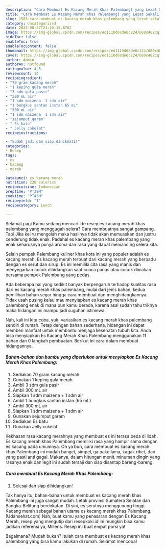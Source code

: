 ```yaml
---
description: "Cara Membuat Es Kacang Merah Khas Palembang{ yang Lezat Sekali,  Menu Buat lebaran"
title: "Cara Membuat Es Kacang Merah Khas Palembang{ yang Lezat Sekali,  Menu Buat lebaran"
slug: 1583-cara-membuat-es-kacang-merah-khas-palembang-yang-lezat-sekali-menu-buat-lebaran
category: Uncategorized
date: 2022-08-27T21:20:15.870Z
image: https://img-global.cpcdn.com/recipes/ed1110d68de6c224/680x482cq70/es-kacang-merah-khas-palembang-foto-resep-utama.jpg
hideToc: false
enableToc: true
enableTocContent: false
thumbnail: https://img-global.cpcdn.com/recipes/ed1110d68de6c224/680x482cq70/es-kacang-merah-khas-palembang-foto-resep-utama.jpg
cover: https://img-global.cpcdn.com/recipes/ed1110d68de6c224/680x482cq70/es-kacang-merah-khas-palembang-foto-resep-utama.jpg
author: Admin
authorAv: notfound
ratingvalue: 4.3
reviewcount: 14
recipeingredient:
- "70 gram kacang merah"
- "1 keping gula merah"
- "3 sdm gula pasir"
- "300 mL air"
- "1 sdm maizena  1 sdm air"
- "1 bungkus santan instan 65 mL"
- "300 mL air"
- "1 sdm maizena  1 sdm air"
- "sejumput garam"
- " Es batu"
- " Jelly cokelat"
recipeinstructions:

- "Sudah jadi dan siap dinikmati!"
categories:
- Resep
tags:
- es
- kacang
- merah

katakunci: es kacang merah 
nutrition: 228 calories
recipecuisine: Indonesian
preptime: "PT39M"
cooktime: "PT43M"
recipeyield: "1"
recipecategory: Lunch

---
```



Selamat pagi Kamu sedang mencari ide resep es kacang merah khas palembang yang menggugah selera? Cara membuatnya sangat gampang. Tapi Jika keliru mengolah maka hasilnya tidak akan memuaskan dan justru cenderung tidak enak. Padahal es kacang merah khas palembang yang enak seharusnya punya aroma dan rasa yang dapat memancing selera kita.


Selain pempek Palembang kuliner khas kota ini yang populer adalah es kacang merah. Es kacang merah terbuat dari kacang merah yang berpadu dengan es serut dan sirup. Es ini memiliki cita rasa yang manis dan menyegarkan cocok dihidangkan saat cuaca panas atau cocok dimakan bersama pempek Palembang yang pedas.

Ada beberapa hal yang sedikit banyak berpengaruh terhadap kualitas rasa dari es kacang merah khas palembang, mulai dari jenis bahan, kedua pemilihan bahan segar hingga cara membuat dan menghidangkannya. Tidak usah pusing kalau mau menyiapkan es kacang merah khas palembang enak di mana pun kamu berada, karena asal sudah tahu triknya maka hidangan ini mampu jadi suguhan istimewa.


Nah, kali ini kita coba, yuk, variasikan es kacang merah khas palembang sendiri di rumah. Tetap dengan bahan sederhana, hidangan ini dapat memberi manfaat untuk membantu menjaga kesehatan tubuh kita. Anda bisa menyiapkan Es Kacang Merah Khas Palembang menggunakan 11 bahan dan 0 langkah pembuatan. Berikut ini cara dalam membuat hidangannya.

<!--inarticleads1-->

##### Bahan-bahan dan bumbu yang diperlukan untuk menyiapkan Es Kacang Merah Khas Palembang:

1. Sediakan 70 gram kacang merah
1. Gunakan 1 keping gula merah
1. Ambil 3 sdm gula pasir
1. Ambil 300 mL air
1. Siapkan 1 sdm maizena + 1 sdm air
1. Ambil 1 bungkus santan instan (65 mL)
1. Ambil 300 mL air
1. Siapkan 1 sdm maizena + 1 sdm air
1. Gunakan sejumput garam
1. Sediakan  Es batu
1. Gunakan  Jelly cokelat


Kekhasan rasa kacang merahnya yang membuat es ini terasa beda di lidah. Es kacang merah khas Palembang memiliki rasa yang hampir sama dengan es kacang pada umumnya. Oh ya bun, cara membuat es kacang merah khas Palembang ini mudah banget, simpel, ga pake lama, kagak ribet, dan yang pasti anti gagal. Makanya, dalam hitungan menit, minuman dingin yang rasanya enak dan legit ini sudah tersaji dan siap disantap bareng-bareng. 

<!--inarticleads2-->

##### Cara membuat Es Kacang Merah Khas Palembang:


1. Selesai dan siap dihidangkan!

Tak hanya itu, bahan-bahan untuk membuat es kacang merah khas Palembang ini juga sangat mudah. Letak provinsi Sumatera Selatan dan Bangka-Belitung berdekatan. Di sini, es serutnya menggunung tinggi. Kacang merah sebagai bahan utama es kacang merah khas Palembang. (Udahsehat.com) Nah, buat kamu yang penasaran dengan Es Kacang Merah, resep yang mengutip dari resepkoki.id ini mungkin bisa kamu jadikan referensi ya, Millens. Resep ini buat empat porsi ya! 

Bagaimana? Mudah bukan? Itulah cara membuat es kacang merah khas palembang yang bisa kamu lakukan di rumah. Selamat mencoba!
